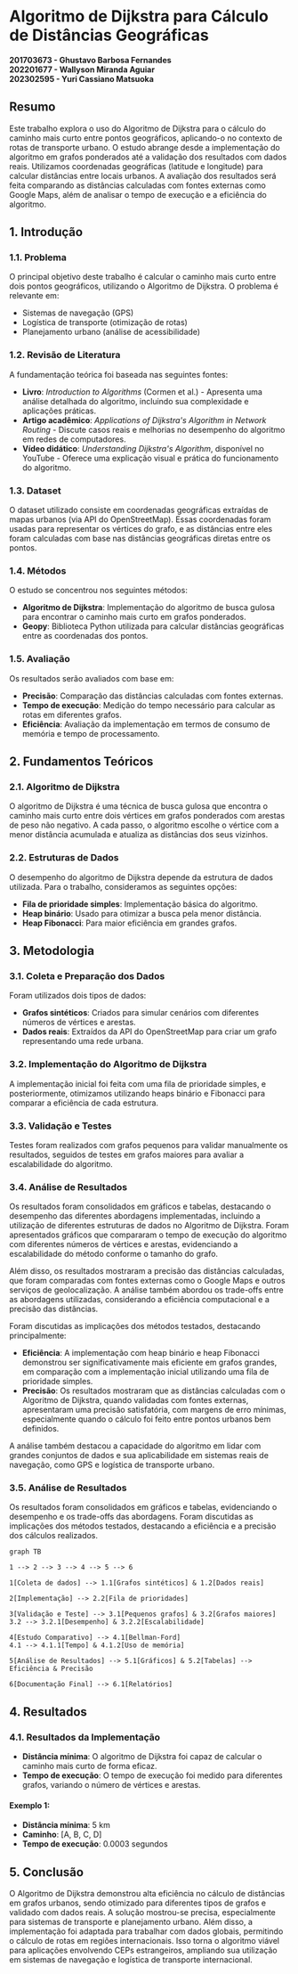 # Algoritmo de Dijkstra para Cálculo de Distâncias Geográficas

**201703673 - Ghustavo Barbosa Fernandes**  
**202201677 - Wallyson Miranda Aguiar**  
**202302595 - Yuri Cassiano Matsuoka**

## Resumo

Este trabalho explora o uso do Algoritmo de Dijkstra para o cálculo do caminho mais curto entre pontos geográficos, aplicando-o no contexto de rotas de transporte urbano. O estudo abrange desde a implementação do algoritmo em grafos ponderados até a validação dos resultados com dados reais. Utilizamos coordenadas geográficas (latitude e longitude) para calcular distâncias entre locais urbanos. A avaliação dos resultados será feita comparando as distâncias calculadas com fontes externas como Google Maps, além de analisar o tempo de execução e a eficiência do algoritmo.

## 1. Introdução

### 1.1. Problema
O principal objetivo deste trabalho é calcular o caminho mais curto entre dois pontos geográficos, utilizando o Algoritmo de Dijkstra. O problema é relevante em:

- Sistemas de navegação (GPS)
- Logística de transporte (otimização de rotas)
- Planejamento urbano (análise de acessibilidade)

### 1.2. Revisão de Literatura
A fundamentação teórica foi baseada nas seguintes fontes:

- **Livro**: *Introduction to Algorithms* (Cormen et al.) - Apresenta uma análise detalhada do algoritmo, incluindo sua complexidade e aplicações práticas.
- **Artigo acadêmico**: *Applications of Dijkstra's Algorithm in Network Routing* - Discute casos reais e melhorias no desempenho do algoritmo em redes de computadores.
- **Vídeo didático**: *Understanding Dijkstra's Algorithm*, disponível no YouTube - Oferece uma explicação visual e prática do funcionamento do algoritmo.

### 1.3. Dataset
O dataset utilizado consiste em coordenadas geográficas extraídas de mapas urbanos (via API do OpenStreetMap). Essas coordenadas foram usadas para representar os vértices do grafo, e as distâncias entre eles foram calculadas com base nas distâncias geográficas diretas entre os pontos.

### 1.4. Métodos
O estudo se concentrou nos seguintes métodos:

- **Algoritmo de Dijkstra**: Implementação do algoritmo de busca gulosa para encontrar o caminho mais curto em grafos ponderados.
- **Geopy**: Biblioteca Python utilizada para calcular distâncias geográficas entre as coordenadas dos pontos.

### 1.5. Avaliação
Os resultados serão avaliados com base em:

- **Precisão**: Comparação das distâncias calculadas com fontes externas.
- **Tempo de execução**: Medição do tempo necessário para calcular as rotas em diferentes grafos.
- **Eficiência**: Avaliação da implementação em termos de consumo de memória e tempo de processamento.

## 2. Fundamentos Teóricos

### 2.1. Algoritmo de Dijkstra
O algoritmo de Dijkstra é uma técnica de busca gulosa que encontra o caminho mais curto entre dois vértices em grafos ponderados com arestas de peso não negativo. A cada passo, o algoritmo escolhe o vértice com a menor distância acumulada e atualiza as distâncias dos seus vizinhos.

### 2.2. Estruturas de Dados
O desempenho do algoritmo de Dijkstra depende da estrutura de dados utilizada. Para o trabalho, consideramos as seguintes opções:

- **Fila de prioridade simples**: Implementação básica do algoritmo.
- **Heap binário**: Usado para otimizar a busca pela menor distância.
- **Heap Fibonacci**: Para maior eficiência em grandes grafos.

## 3. Metodologia

### 3.1. Coleta e Preparação dos Dados
Foram utilizados dois tipos de dados:

- **Grafos sintéticos**: Criados para simular cenários com diferentes números de vértices e arestas.
- **Dados reais**: Extraídos da API do OpenStreetMap para criar um grafo representando uma rede urbana.

### 3.2. Implementação do Algoritmo de Dijkstra
A implementação inicial foi feita com uma fila de prioridade simples, e posteriormente, otimizamos utilizando heaps binário e Fibonacci para comparar a eficiência de cada estrutura.

### 3.3. Validação e Testes
Testes foram realizados com grafos pequenos para validar manualmente os resultados, seguidos de testes em grafos maiores para avaliar a escalabilidade do algoritmo.

### 3.4. Análise de Resultados
Os resultados foram consolidados em gráficos e tabelas, destacando o desempenho das diferentes abordagens implementadas, incluindo a utilização de diferentes estruturas de dados no Algoritmo de Dijkstra. Foram apresentados gráficos que compararam o tempo de execução do algoritmo com diferentes números de vértices e arestas, evidenciando a escalabilidade do método conforme o tamanho do grafo.

Além disso, os resultados mostraram a precisão das distâncias calculadas, que foram comparadas com fontes externas como o Google Maps e outros serviços de geolocalização. A análise também abordou os trade-offs entre as abordagens utilizadas, considerando a eficiência computacional e a precisão das distâncias.

Foram discutidas as implicações dos métodos testados, destacando principalmente:

- **Eficiência**: A implementação com heap binário e heap Fibonacci demonstrou ser significativamente mais eficiente em grafos grandes, em comparação com a implementação inicial utilizando uma fila de prioridade simples.
- **Precisão**: Os resultados mostraram que as distâncias calculadas com o Algoritmo de Dijkstra, quando validadas com fontes externas, apresentaram uma precisão satisfatória, com margens de erro mínimas, especialmente quando o cálculo foi feito entre pontos urbanos bem definidos.

A análise também destacou a capacidade do algoritmo em lidar com grandes conjuntos de dados e sua aplicabilidade em sistemas reais de navegação, como GPS e logística de transporte urbano.

### 3.5. Análise de Resultados
Os resultados foram consolidados em gráficos e tabelas, evidenciando o desempenho e os trade-offs das abordagens. Foram discutidas as implicações dos métodos testados, destacando a eficiência e a precisão dos cálculos realizados.

```mermaid
graph TB

1 --> 2 --> 3 --> 4 --> 5 --> 6

1[Coleta de dados] --> 1.1[Grafos sintéticos] & 1.2[Dados reais]

2[Implementação] --> 2.2[Fila de prioridades]

3[Validação e Teste] --> 3.1[Pequenos grafos] & 3.2[Grafos maiores]
3.2 --> 3.2.1[Desempenho] & 3.2.2[Escalabilidade]

4[Estudo Comparativo] --> 4.1[Bellman-Ford]
4.1 --> 4.1.1[Tempo] & 4.1.2[Uso de memória]

5[Análise de Resultados] --> 5.1[Gráficos] & 5.2[Tabelas] --> Eficiência & Precisão

6[Documentação Final] --> 6.1[Relatórios]

```

## 4. Resultados

### 4.1. Resultados da Implementação
- **Distância mínima**: O algoritmo de Dijkstra foi capaz de calcular o caminho mais curto de forma eficaz.
- **Tempo de execução**: O tempo de execução foi medido para diferentes grafos, variando o número de vértices e arestas.

#### Exemplo 1:
- **Distância mínima**: 5 km
- **Caminho**: [A, B, C, D]
- **Tempo de execução**: 0.0003 segundos

## 5. Conclusão
O Algoritmo de Dijkstra demonstrou alta eficiência no cálculo de distâncias em grafos urbanos, sendo otimizado para diferentes tipos de grafos e validado com dados reais. A solução mostrou-se precisa, especialmente para sistemas de transporte e planejamento urbano. Além disso, a implementação foi adaptada para trabalhar com dados globais, permitindo o cálculo de rotas em regiões internacionais. Isso torna o algoritmo viável para aplicações envolvendo CEPs estrangeiros, ampliando sua utilização em sistemas de navegação e logística de transporte internacional.

